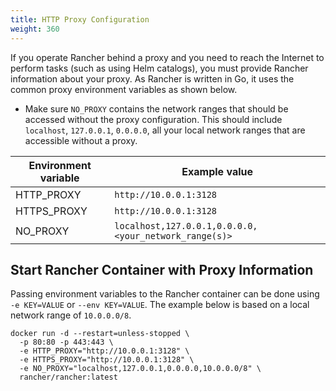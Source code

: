 ```yaml
---
title: HTTP Proxy Configuration
weight: 360
---
```

If you operate Rancher behind a proxy and you need to reach the Internet to perform tasks (such as using Helm catalogs), you must provide Rancher information about your proxy. As Rancher is written in Go, it uses the common proxy environment variables as shown below.

* Make sure `NO_PROXY` contains the network ranges that should be accessed without the proxy configuration. This should include `localhost`, `127.0.0.1`, `0.0.0.0`, all your local network ranges that are accessible without a proxy.

Environment variable | Example value
---------------------|----------------
HTTP_PROXY           | `http://10.0.0.1:3128`
HTTPS_PROXY          | `http://10.0.0.1:3128`
NO_PROXY             | `localhost,127.0.0.1,0.0.0.0,<your_network_range(s)>`

## Start Rancher Container with Proxy Information 

Passing environment variables to the Rancher container can be done using `-e KEY=VALUE` or `--env KEY=VALUE`. The example below is based on a local network range of `10.0.0.0/8`.

```
docker run -d --restart=unless-stopped \
  -p 80:80 -p 443:443 \
  -e HTTP_PROXY="http://10.0.0.1:3128" \
  -e HTTPS_PROXY="http://10.0.0.1:3128" \
  -e NO_PROXY="localhost,127.0.0.1,0.0.0.0,10.0.0.0/8" \
  rancher/rancher:latest
```
